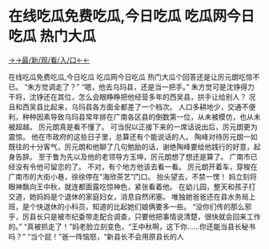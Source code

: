 # 在线吃瓜免费吃瓜,今日吃瓜 吃瓜网今日吃瓜 热门大瓜

<a href="https://senfoop.com">→→最/新/观/看/入/口←←</a>


在线吃瓜免费吃瓜,今日吃瓜 吃瓜网今日吃瓜 热门大瓜个回答还是让厉元朗吃惊不已。
“朱方觉调走了？”
“嗯，他去乌玛县，还是当一把手。”
朱方觉可是沈铮得力干将，沈铮还在其位，怎么会眼睁睁把他经营多年的西吴县，拱手让给别人？
况且和西吴县比起来，乌玛县各方面全都差了一个档次。
人口多耕地少，交通不便利，种种因素导致乌玛县常年排在广南各区县的倒数第一位，从未被模仿，也从未被超越。
厉元朗真是看不懂了。
可当倪以正接下来的一席话说出后，厉元朗更为震惊。
他在市政府的这些日子里，总算还有个能说话的人。
陶峰对待厉元朗一如既往的十分客气，厉元朗和他聊了几句勉励的话，谢绝陶峰要给他践行的好意，起身告辞。
至于鲁为先以及他的老领导方玉坤，厉元朗想了想还是算了。
广南市已经没有令他可留恋的了。
不对，有个地方他该去看一看。
厉元朗开着车，穿梭在广南市的大街小巷，徐徐停在“海欣茶艺”门口。
抬头望去，不禁一愣！
妈立刻将眼神飘向王中秋，就连都面露吃惊神色，紧张看着他。
在幼儿园，整天和孩子打交道，她妈妈是个退休的家庭妇女，消息自然闭塞。
唯独她爸爸还在县水务局上班，是个快退休的小科员，知道的比起她们娘俩要多一些。
“没你们传的那么邪乎，厉县长只是被市纪委带走配合调查，只要他把事情说清楚，很快就会回来工作的。”
“真被抓走了！”妈老脸立刻变色，“王中秋啊，这下你……你还能当县长秘书吗？”
“当个屁！”爸一阵恼怒，“新县长不会用原县长的人
